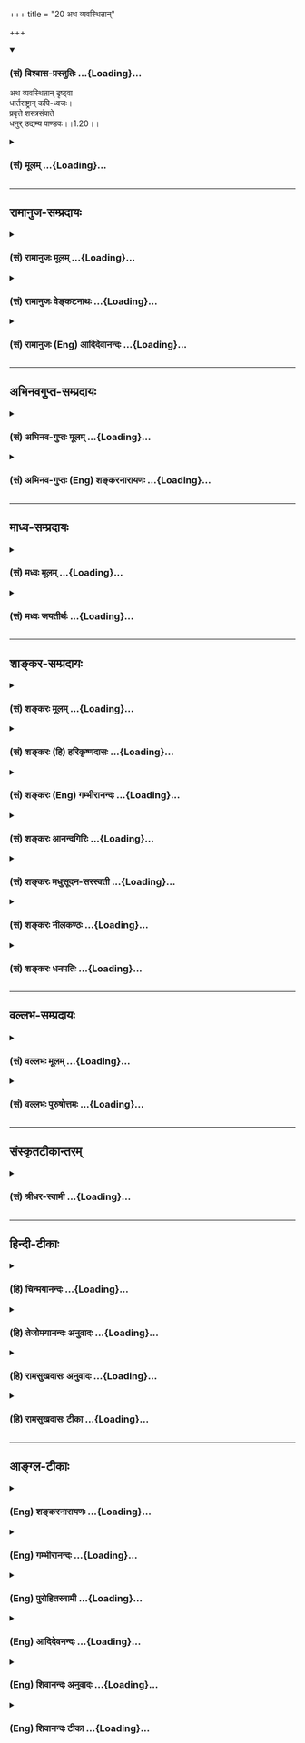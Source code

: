 +++
title = "20 अथ व्यवस्थितान्"

+++
<div class="js_include" newlevelforh1="3" title="(सं) विश्वास-प्रस्तुतिः" unfilled url="/purANam_vaiShNavam/mahAbhAratam/06-bhIShma-parva/03-bhagavad-gItA-parva/saMskRtam/vishvAsa-prastutiH/01_arjuna-viShAda-yogaH/20_atha_vyavasthitAn.md">
<details open><summary><h3>(सं) विश्वास-प्रस्तुतिः ...{Loading}...</h3></summary>

अथ व्यवस्थितान् दृष्ट्वा  
धार्तराष्ट्रान् कपि-ध्वजः।  
प्रवृत्ते शस्त्रसंपाते  
धनुर् उद्यम्य पाण्डवः।।1.20।।
</details>
</div>
<div class="js_include collapsed" newlevelforh1="3" title="(सं) मूलम्" unfilled url="/purANam_vaiShNavam/mahAbhAratam/06-bhIShma-parva/03-bhagavad-gItA-parva/saMskRtam/mUlam/01_arjuna-viShAda-yogaH/20_atha_vyavasthitAn.md">
<details><summary><h3>(सं) मूलम् ...{Loading}...</h3></summary>

अथ व्यवस्थितान् दृष्ट्वा धार्तराष्ट्रान्कपिध्वजः।  
प्रवृत्ते शस्त्रसंपाते धनुरुद्यम्य पाण्डवः।।1.20।।
</details>
</div>


_________________
## रामानुज-सम्प्रदायः
<div class="js_include collapsed" newlevelforh1="3" title="(सं) रामानुजः मूलम्" unfilled url="/purANam_vaiShNavam/mahAbhAratam/06-bhIShma-parva/03-bhagavad-gItA-parva/saMskRtam/rAmAnujaH/mUlam/01_arjuna-viShAda-yogaH/20_atha_vyavasthitAn.md">
<details><summary><h3>(सं) रामानुजः मूलम् ...{Loading}...</h3></summary>

।।1.20।। अर्जुन उवाच संजय उवाच स च तेन चोदितः तत्क्षणाद् एव
भीष्मद्रोणादीनां सर्वेषाम् एव महीक्षितां पश्यतां यथाचोदितम् अकरोत्।
ईदृशी भवदीयानां विजयस्थितिः इति च अवोचत्।  

</details>
</div>
<div class="js_include collapsed" newlevelforh1="3" title="(सं) रामानुजः वेङ्कटनाथः" unfilled url="/purANam_vaiShNavam/mahAbhAratam/06-bhIShma-parva/03-bhagavad-gItA-parva/saMskRtam/rAmAnujaH/venkaTanAthaH/01_arjuna-viShAda-yogaH/20_atha_vyavasthitAn.md">
<details><summary><h3>(सं) रामानुजः वेङ्कटनाथः ...{Loading}...</h3></summary>

  
  
।।1.20।। अथ व्यवस्थितान् इत्यादेःकुरून् 1।25 इत्यन्तस्यार्थमाह
अथेत्यादिना इति चावोचदित्यन्तेन। तत्र वाक्यत्रये प्रथमेन
वाक्येनप्रियचिकीर्षवः इत्यन्तस्यार्थ उच्यते। व्यवस्थितान् इत्यत्र
विशब्दसूचितविशेषव्यक्तयेयुयुत्सूनित्युक्तम्योद्धुकामानवस्थितान् इति
ह्यनन्तरमप्युच्यते। कपिध्वजः इत्यत्र कपित्वमात्रप्रतिपन्नलाघवं निवारयितुं
सौगन्धिकयात्रायां हनुमद्दत्तं वरम् स्वरूपसन्दर्शनमात्रेण रक्षसामिव
परेषां संक्षोभं च सूचयितुंलङ्कादहनवानरध्वज इत्युक्तम्।
अप्रच्युतस्वभावत्वप्रतिपादकाच्युतपदाभिप्रेतव्यञ्जनायज्ञानेत्यादिकम्।
हृषीकेशपदव्याख्यापरावरेत्यादि। यद्वा सृष्ट्यादिकं वीर्यादिकं तदुपलक्षितं
ज्ञानादिकमपि हृषीकेशशब्दार्थ एव। यथोक्तमहिर्बुध्न्यसंहितायाम् क्रीडया
हृष्यति व्यक्तमीशः सन् सृष्टिरूपया। हृषीकेशत्वमीशत्वं देवत्वं चास्य
तत्स्फुटम्।। अविकारितया जुष्टो हृषीको वीर्यरूपया। ईशः स्वातन्त्र्ययोगेन
नित्यं सृष्ट्यादिकर्मणि।। ऐश्वर्यवीर्यरूपत्वं हृषीकेशत्वमुच्यते इति।
आश्रितान् न च्यावयति अतश्च च्युतोऽस्य नास्तीत्यच्युतशब्दस्य
काचिन्निरुक्तिः तां दर्शयति
आश्रितवात्सल्येत्यादिना। स्वसारथ्येऽवस्थितमिति हृषीकेशतया सर्वेषां
करणानां सर्वप्रकारनियमने स्थितस्य रथयुग्यमात्रनियमनं कियदिति
भावः। निरीक्षे इत्यत्रोपसर्गार्थः यथावदिति दर्शितः। यावच्छब्दोऽत्र
साकल्यवाची निरीक्षणकालावधिवाची वायावत्पुरानिपातयोर्लट् अष्टा.3।3।4 इति
निरीक्षणस्य भविष्यत्वद्योतको वा। यैः सह मया योद्धव्यं तान्निरीक्षे
इत्यत्र मया सह यैर्योद्धव्यं तानवेक्ष इति नोक्तम् अतःयोत्स्यमानान् इति
श्लोकस्योत्थानन्धार्तराष्ट्रस्य दुर्बुद्धेः इति दुर्योधनादिदोष
प्रख्यापनतात्पर्याच्च न पौनरुक्त्यम्। यद्वासेनयोरुभयोर्मध्ये इति
पूर्वोक्तत्वात्सेनयोरुभयोरपि स्थितानपश्यत् 1।26 इति वक्ष्यमाणत्वाच्च
स्वसेनास्थितस्वसहायविषयः पूर्वश्लोकः तत्र कैर्मया सह स्थित्वा
परैर्योद्धव्यमित्यर्थः। उत्तरस्तु श्लोकः
प्रतिसैन्यस्थितधार्तराष्ट्रसहायविषय इति व्यक्त एव। प्रागेव तेषां
विदितत्वेऽपि  
  
  
  

</details>
</div>
<div class="js_include collapsed" newlevelforh1="3" title="(सं) रामानुजः (Eng) आदिदेवानन्दः" unfilled url="/purANam_vaiShNavam/mahAbhAratam/06-bhIShma-parva/03-bhagavad-gItA-parva/saMskRtam/rAmAnujaH/english/AdidevAnandaH/01_arjuna-viShAda-yogaH/20_atha_vyavasthitAn.md">
<details><summary><h3>(सं) रामानुजः (Eng) आदिदेवानन्दः ...{Loading}...</h3></summary>

1.20 - 1.25 Arjuna said - Sanjaya said Thus, directed by him, Sri Krsna
did immediately as He had been directed, while Bhisma, Drona and others
and all the kings were looking on. Such is the prospect of victory for
your men.

</details>
</div>


_________________
## अभिनवगुप्त-सम्प्रदायः
<div class="js_include collapsed" newlevelforh1="3" title="(सं) अभिनव-गुप्तः मूलम्" unfilled url="/purANam_vaiShNavam/mahAbhAratam/06-bhIShma-parva/03-bhagavad-gItA-parva/saMskRtam/abhinava-guptaH/mUlam/01_arjuna-viShAda-yogaH/20_atha_vyavasthitAn.md">
<details><summary><h3>(सं) अभिनव-गुप्तः मूलम् ...{Loading}...</h3></summary>

।।1.20।। No commentary.  
  

</details>
</div>
<div class="js_include collapsed" newlevelforh1="3" title="(सं) अभिनव-गुप्तः (Eng) शङ्करनारायणः" unfilled url="/purANam_vaiShNavam/mahAbhAratam/06-bhIShma-parva/03-bhagavad-gItA-parva/saMskRtam/abhinava-guptaH/english/shankaranArAyaNaH/01_arjuna-viShAda-yogaH/20_atha_vyavasthitAn.md">
<details><summary><h3>(सं) अभिनव-गुप्तः (Eng) शङ्करनारायणः ...{Loading}...</h3></summary>

1.12 1.29 Sri Abhinavgupta did not comment upon this sloka.

</details>
</div>


_________________
## माध्व-सम्प्रदायः
<div class="js_include collapsed" newlevelforh1="3" title="(सं) मध्वः मूलम्" unfilled url="/purANam_vaiShNavam/mahAbhAratam/06-bhIShma-parva/03-bhagavad-gItA-parva/saMskRtam/madhvaH/mUlam/01_arjuna-viShAda-yogaH/20_atha_vyavasthitAn.md">
<details><summary><h3>(सं) मध्वः मूलम् ...{Loading}...</h3></summary>

  
  
।।1.20।। Sri Madhvacharya did not comment on this sloka. The commentary
starts from 2.11.  
  

</details>
</div>
<div class="js_include collapsed" newlevelforh1="3" title="(सं) मध्वः जयतीर्थः" unfilled url="/purANam_vaiShNavam/mahAbhAratam/06-bhIShma-parva/03-bhagavad-gItA-parva/saMskRtam/madhvaH/jayatIrthaH/01_arjuna-viShAda-yogaH/20_atha_vyavasthitAn.md">
<details><summary><h3>(सं) मध्वः जयतीर्थः ...{Loading}...</h3></summary>

  
  
।।1.20।। Sri Jayatirtha did not comment on this sloka. The commentary
starts from 2.11.  
  

</details>
</div>


_________________
## शाङ्कर-सम्प्रदायः
<div class="js_include collapsed" newlevelforh1="3" title="(सं) शङ्करः मूलम्" unfilled url="/purANam_vaiShNavam/mahAbhAratam/06-bhIShma-parva/03-bhagavad-gItA-parva/saMskRtam/shankaraH/mUlam/01_arjuna-viShAda-yogaH/20_atha_vyavasthitAn.md">
<details><summary><h3>(सं) शङ्करः मूलम् ...{Loading}...</h3></summary>

1.20 Sri Sankaracharya did not comment on this sloka. The commentary
starts from 2.10.  
  

</details>
</div>
<div class="js_include collapsed" newlevelforh1="3" title="(सं) शङ्करः (हि) हरिकृष्णदासः" unfilled url="/purANam_vaiShNavam/mahAbhAratam/06-bhIShma-parva/03-bhagavad-gItA-parva/saMskRtam/shankaraH/hindI/harikRShNadAsaH/01_arjuna-viShAda-yogaH/20_atha_vyavasthitAn.md">
<details><summary><h3>(सं) शङ्करः (हि) हरिकृष्णदासः ...{Loading}...</h3></summary>

।।1.20।। Sri Sankaracharya did not comment on this sloka.  
  

</details>
</div>
<div class="js_include collapsed" newlevelforh1="3" title="(सं) शङ्करः (Eng) गम्भीरानन्दः" unfilled url="/purANam_vaiShNavam/mahAbhAratam/06-bhIShma-parva/03-bhagavad-gItA-parva/saMskRtam/shankaraH/english/gambhIrAnandaH/01_arjuna-viShAda-yogaH/20_atha_vyavasthitAn.md">
<details><summary><h3>(सं) शङ्करः (Eng) गम्भीरानन्दः ...{Loading}...</h3></summary>

1.20 Sri Sankaracharya did not comment on this sloka. The commentary
starts from 2.10.

</details>
</div>
<div class="js_include collapsed" newlevelforh1="3" title="(सं) शङ्करः आनन्दगिरिः" unfilled url="/purANam_vaiShNavam/mahAbhAratam/06-bhIShma-parva/03-bhagavad-gItA-parva/saMskRtam/shankaraH/AnandagiriH/01_arjuna-viShAda-yogaH/20_atha_vyavasthitAn.md">
<details><summary><h3>(सं) शङ्करः आनन्दगिरिः ...{Loading}...</h3></summary>

।।1.20।। दुर्योधनादीनां धार्तराष्ट्राणामेवं भयप्राप्तिं प्रदर्श्य
पार्थादीनां पाण्डवानां तद्वैपरीत्यमिदानीमुदाहरति **अथेत्यादिना।**
भीतिप्रत्युपस्थितेरनन्तरं पलायने प्राप्तेऽपि
वैपरीत्याद्व्यवस्थितानप्रचलितानेव परान्प्रत्यक्षेणोपलभ्य हनूमन्तं
वानरवरं ध्वजलक्षणत्वेनादायावस्थितोऽर्जुनो भगवन्तमाहेति संबन्धः।
किमाहेत्यपेक्षायामिदं वक्ष्यमाणं हेतुमद्वचनमित्याह वाक्यमिदमिति।
कस्यामवस्थायामिदमुक्तवानिति तत्राह **प्रवृत्त इति।**
शस्त्राणामिषुप्रासप्रभृतीनां संपातः समुदायस्तस्मिन्प्रवृत्ते।
प्रयोगाभिमुखे सतीति यावत्। किं कृत्वा भगवन्तं प्रत्युक्तवानिति तदाह
**धनुरिति।** महीपतिशब्देन राजा प्रज्ञाचक्षुः संजयेन संबोध्यते।  

</details>
</div>
<div class="js_include collapsed" newlevelforh1="3" title="(सं) शङ्करः मधुसूदन-सरस्वती" unfilled url="/purANam_vaiShNavam/mahAbhAratam/06-bhIShma-parva/03-bhagavad-gItA-parva/saMskRtam/shankaraH/madhusUdana-sarasvatI/01_arjuna-viShAda-yogaH/20_atha_vyavasthitAn.md">
<details><summary><h3>(सं) शङ्करः मधुसूदन-सरस्वती ...{Loading}...</h3></summary>

।।1.20।। धार्तराष्ट्राणां भयप्राप्तिं प्रदर्श्य पाण्डवानां
तद्वैपरीत्यमुदाहरति अथेत्यादिना। भीतिप्रत्युपस्थितेरनन्तरं पलायने
प्राप्तेऽपि तद्विरुद्धतया युद्धोद्योगेनावस्थितानेव
परान्प्रत्यक्षेणोपलभ्य तदा शस्त्रसंपाते प्रवर्तमाने सति। वर्तमाने क्तः।
कपिध्वजः पाण्डवो हनूमता महावीरेण ध्वजरूपतयानुगृहीतोऽर्जुनः सर्वथा
भयशून्यत्वेन युद्धाय गाण्डीवं धनुरुद्यम्य हृषीकेशमिन्द्रियप्रवर्तकत्वेन
सर्वान्तःकरणवृत्तिज्ञं श्रीकृष्णमिदं वक्ष्यमाणं वाक्यमाहोक्तवान्
नत्वविमृश्यकारितया स्वयमेव यत्किंचित्कृतवानीति परेषां विमृश्यकारित्वेन
नीतिधर्मयोः कौशलं वदन्नविमृश्यकारितया परेषां राज्यं गृहीतवानसीति
नीतिधर्मयोरभावत्तव जयो नास्तीति महीपते इति संबोधनेन सूचयति।
तदेवार्जुनवाक्यमवतारयति सेनयोरुभयोः स्वपक्षप्रतिपक्षभूतयोः
संनिहितयोर्मध्ये मम रथं स्थापय स्थिरीकुर्विति सर्वेश्वरो
नियुज्यतेऽर्जुनेन। किं हि भक्तानामशक्यं यद्भगवानपि तन्नियोगमनुतिष्ठतीति
ध्रुवो जयः पाण्डवानामिति। नन्वेवं रथं स्थापयन्तं मामेते शत्रवो
रथाञ्च्यावयिष्यन्तीति भगवदाशङ्कामाशङ्क्याह अच्युतेति।
देशकालवस्तुष्वच्युतं त्वां को वा च्यावयितुमर्हतीति भावः। एतेन सर्वदा
निर्विकारत्वेन नियोगनिमित्तः कोपोऽपि परिहृतः।  
  

</details>
</div>
<div class="js_include collapsed" newlevelforh1="3" title="(सं) शङ्करः नीलकण्ठः" unfilled url="/purANam_vaiShNavam/mahAbhAratam/06-bhIShma-parva/03-bhagavad-gItA-parva/saMskRtam/shankaraH/nIlakaNThaH/01_arjuna-viShAda-yogaH/20_atha_vyavasthitAn.md">
<details><summary><h3>(सं) शङ्करः नीलकण्ठः ...{Loading}...</h3></summary>

।।1.20।। व्यवस्थितान् भयोद्विग्नतया वैषम्येणावस्थितान्।
कपिध्वजपाण्डवपदाभ्यां भीषणध्वजत्वं शौर्यं च प्रदृश्यते।  
  

</details>
</div>
<div class="js_include collapsed" newlevelforh1="3" title="(सं) शङ्करः धनपतिः" unfilled url="/purANam_vaiShNavam/mahAbhAratam/06-bhIShma-parva/03-bhagavad-gItA-parva/saMskRtam/shankaraH/dhanapatiH/01_arjuna-viShAda-yogaH/20_atha_vyavasthitAn.md">
<details><summary><h3>(सं) शङ्करः धनपतिः ...{Loading}...</h3></summary>

।।1.20।। अथ तुमुलशब्देन व्यथाप्राप्त्यनन्तरमपि व्यवस्थितान्नतु
पलायितान्धृतराष्ट्रसंबन्धिनो दृष्ट्वा प्रत्यक्षेणोपलभ्य प्रवृत्ते
शस्त्रसंपाते शस्त्राणां संपातः समुदायः तस्मिन्प्रवृत्ते प्रयोगाभिमुखे
सति पाण्डवो धनुरुद्यम्य गाणडीवं धनुरुद्यतं कृत्वा हृषीकेशमुवाचेत्यन्वयः।
पाण्डोरतिवीरस्य महीपतेः पुत्रत्वात्स्वयमतिशूरः कपिर्वानरो हनूमान
सीतात्मिकां लक्ष्मीं भगवते रामचन्द्राय प्रापयिता। शत्रुपराजयं संपाद्य
पाण्डवेभ्यो राज्यलक्ष्मीप्रदानाय यस्य ध्वजे स्थित इति भावः।  

</details>
</div>


_________________
## वल्लभ-सम्प्रदायः
<div class="js_include collapsed" newlevelforh1="3" title="(सं) वल्लभः मूलम्" unfilled url="/purANam_vaiShNavam/mahAbhAratam/06-bhIShma-parva/03-bhagavad-gItA-parva/saMskRtam/vallabhaH/mUlam/01_arjuna-viShAda-yogaH/20_atha_vyavasthitAn.md">
<details><summary><h3>(सं) वल्लभः मूलम् ...{Loading}...</h3></summary>

।।1.20 1.23।। अथ व्यवस्थितान् इत्यारभ्यभीष्मद्रोणप्रमुखतः 125 इत्यन्तम्।
अथ युयुत्सूनवस्थितान् धार्तराष्ट्रान् वीक्ष्य कपिध्वजः स्वाश्रितजनपोषकं
स्वसारथ्ये स्थितं हृषीकेशं जगाद यावदेतान् निरीक्षेऽहं तावत् उभयोः
सेनयोर्मध्ये मम रथं स्थापयेति।  

</details>
</div>
<div class="js_include collapsed" newlevelforh1="3" title="(सं) वल्लभः पुरुषोत्तमः" unfilled url="/purANam_vaiShNavam/mahAbhAratam/06-bhIShma-parva/03-bhagavad-gItA-parva/saMskRtam/vallabhaH/puruShottamaH/01_arjuna-viShAda-yogaH/20_atha_vyavasthitAn.md">
<details><summary><h3>(सं) वल्लभः पुरुषोत्तमः ...{Loading}...</h3></summary>

  
  
।।1.20।। एवं कृष्णार्जुनसमागमनार्थं सेनाद्वयेऽपि युद्धोत्सवमुक्त्वा
प्रेरितकृष्णार्जुनयन्त्रणेन युद्धमध्ये प्रवृत्तस्य बन्धुनाशदर्शनेन
वैराग्यं वक्तुमर्जुनस्य सहेतुकं कृष्णप्रेरणमाह अथेति चतुर्भिः। तत्र
प्रेरणे प्रथमं हेतुदर्शनमाह। अथ भिन्नक्रमेण भयाभावेन धार्तराष्ट्रान्
व्यवस्थितान् विशेषेण अवगता स्थितिर्येषां तादृशान् दृष्ट्वा
कपिध्वजोऽर्जुनः कपिध्वज इति शस्त्रलाघवं सूचितम् शस्त्रसम्पाते प्रवृत्ते
सति धनुरुद्यम्य पाण्डवः पाण्डोः पुत्रः स्वराज्याप्तिकाम्यया हृषीकेशं
तथैवेन्द्रियप्रेरकं तदा तत्समये इदं वाक्यं वक्ष्यमाणमाह। महीपत इति
सम्बोधनं राज्ञां तथैव धर्म इति ज्ञापनार्थम्। तद्वाक्यान्येवाह
सेनयोरित्यादिना। हे अच्युत उभयोः सेनयोर्मध्ये रथं स्थापय।  
  
  

</details>
</div>


_________________
## संस्कृतटीकान्तरम्
<div class="js_include collapsed" newlevelforh1="3" title="(सं) श्रीधर-स्वामी" unfilled url="/purANam_vaiShNavam/mahAbhAratam/06-bhIShma-parva/03-bhagavad-gItA-parva/saMskRtam/shrIdhara-svAmI/01_arjuna-viShAda-yogaH/20_atha_vyavasthitAn.md">
<details><summary><h3>(सं) श्रीधर-स्वामी ...{Loading}...</h3></summary>

**।।1.20।।** तस्मिन्समये श्रीकृष्णमर्जुनो विज्ञापयामासेत्याह
**अथेति** चतुर्भिः। व्यवस्थितान्युद्धोद्योगेन स्थितान्।
कपिध्वजोऽर्जुनः।  
  

</details>
</div>


_________________
## हिन्दी-टीकाः
<div class="js_include collapsed" newlevelforh1="3" title="(हि) चिन्मयानन्दः" unfilled url="/purANam_vaiShNavam/mahAbhAratam/06-bhIShma-parva/03-bhagavad-gItA-parva/hindI/chinmayAnandaH/01_arjuna-viShAda-yogaH/20_atha_vyavasthitAn.md">
<details><summary><h3>(हि) चिन्मयानन्दः ...{Loading}...</h3></summary>

।।1.20।। इन डेढ़ श्लोकों में महाभारत युद्ध के नायक अर्जुन का
युद्धक्षेत्र में प्रवेशवर्णन मिलता है। उसके प्रवेश का ठीक समय और ढंग भी
इसमें अंकित किया गया है। अभी बाण युद्ध प्रारम्भ नहीं हुआ था किन्तु वह
क्षण दूर भी नहीं था। युद्ध का वह सर्वाधिक तनावपूर्ण क्षण था। संकट अपने
चरम बिन्दु पर पहुँच गया था। ऐसे समय कपिध्वज अर्जुन ने भगवान् श्रीकृष्ण
से अपने रथ को उभय पक्ष के मध्य ले चलने का अनुरोध किया।  
  
प्राचीनकाल में युद्धभूमि पर प्रत्येक श्रेष्ठ योद्धा का अपना एक विशेष
सुप्रसिद्ध चिह्नांकित ध्वज होता था। पताका को पहराते समय रथ में बैठेे रथी
को शत्रु की पहचान होती थी। उस समय के नियमानुसार एक साधारण सैनिक सेनानायक
पर बाण नहीं चला सकता था। प्रत्येक योद्धा अपने समकक्ष योद्धा के साथ ही
युद्ध करता था। विशिष्ट चिह्न द्वारा किसी व्यक्ति को पहचानने की प्रथा आज
भी युद्ध क्षेत्र में प्रचलित है। किसी उच्च अधिकारी के वाहन और गणवेश पर
उसके परिचायक विशेष चिह्न अंकित होते हैं। अर्जुन के ध्वज का प्रतीक चिह्न
कपि था।  
संजय द्वारा किये गये वर्णन से प्रतीत होता है कि अर्जुन धर्मयुद्ध को
प्रारम्भ करने के लिये अधीर हो रहा था। उसने अपना धनुष उठा लिया था जिससे
उसकी युद्धतत्परता का संकेत मिलता है।  

</details>
</div>
<div class="js_include collapsed" newlevelforh1="3" title="(हि) तेजोमयानन्दः अनुवादः" unfilled url="/purANam_vaiShNavam/mahAbhAratam/06-bhIShma-parva/03-bhagavad-gItA-parva/hindI/tejomayAnandaH/anuvAdaH/01_arjuna-viShAda-yogaH/20_atha_vyavasthitAn.md">
<details><summary><h3>(हि) तेजोमयानन्दः अनुवादः ...{Loading}...</h3></summary>

।।1.20।। हे महीपते ! इस प्रकार जब युद्ध प्रारम्भ होने वाला ही था कि
कपिध्वज अर्जुन ने धृतराष्ट्र के पुत्रों को स्थित देखकर धनुष उठाकर भगवान्
हृषीकेश से ये शब्द कहे।

</details>
</div>
<div class="js_include collapsed" newlevelforh1="3" title="(हि) रामसुखदासः अनुवादः" unfilled url="/purANam_vaiShNavam/mahAbhAratam/06-bhIShma-parva/03-bhagavad-gItA-parva/hindI/rAmasukhadAsaH/anuvAdaH/01_arjuna-viShAda-yogaH/20_atha_vyavasthitAn.md">
<details><summary><h3>(हि) रामसुखदासः अनुवादः ...{Loading}...</h3></summary>

।।1.20।। हे महीपते! धृतराष्ट्र! अब शस्त्रों के चलने की तैयारी हो ही रही
थी कि उस समय अन्यायपूर्वक राज्य को धारण करनेवाले राजाओं और उनके साथियों
को व्यवस्थितरूप से सामने खड़े हुए देखकर कपिध्वज पाण्डुपुत्र अर्जुन ने
अपना गाण्डीव धनुष उठा लिया और अन्तर्यामी भगवान् श्रीकृष्ण से ये वचन
बोले।

</details>
</div>
<div class="js_include collapsed" newlevelforh1="3" title="(हि) रामसुखदासः टीका" unfilled url="/purANam_vaiShNavam/mahAbhAratam/06-bhIShma-parva/03-bhagavad-gItA-parva/hindI/rAmasukhadAsaH/TIkA/01_arjuna-viShAda-yogaH/20_atha_vyavasthitAn.md">
<details><summary><h3>(हि) रामसुखदासः टीका ...{Loading}...</h3></summary>

।।1.20।।***व्याख्या--*'अथ'--**इस पदका तात्पर्य है कि अब सञ्जय भगवान्
श्रीकृष्ण और अर्जुनके संवादरूप 'भगवद्गीता' का आरम्भ करते हैं। अठारहवें
अध्यायके चौहत्तरवें श्लोकमें आये **'इति'** पदसे यह संवाद समाप्त होता
है। ऐसे ही भगवद्गीताके उपदेशका आरम्भ उसके दूसरे अध्यायके ग्यारहवें
श्लोकसे होता है और अठारहवें अध्यायके छाछठवें श्लोकमें यह उपदेश समाप्त
होता है।  
**'प्रवृत्ते शस्त्रसंपाते'--**यद्यपि पितामह भीष्मने युद्धारम्भकी
घोषणाके लिये शंख नहीं बजाया था, प्रत्युत केवल दुर्योधनको प्रसन्न करनेके
लिये ही शंख बजाया था, तथापि कौरव और पाण्डव-सेनाने उसको युद्धारम्भकी
घोषणा ही मान लिया और अपने-अपने अस्त्र-शस्त्र हाथमें उठाकर तैयार हो गये।
इस तरह सेनाको शस्त्र उठाये देखकर वीरतामें भरकर अर्जुनने भी अपना गाण्डीव
धनुष हाथमें उठा लिया।  
**'व्यवस्थितान् धार्तराष्ट्रान् दृष्ट्वा'--**इन पदोंसे सञ्जय-का
तात्पर्य है कि जब आपके पुत्र दुर्योधनने पाण्डवोंकी सेनाको देखा, तब वह
भागा-भागा द्रोणाचार्यके पास गया। परन्तु जब अर्जुनने कौरवोंकी सेनाको
देखा, तब उनका हाथ सीधे गाण्डीव धनुषपर ही गया--**'धनुरुद्यम्य'।** इससे
मालूम होता है दुर्योधनके भीतर भय है और अर्जुनके भीतर निर्भयता है, उत्साह
है, वीरता है।  
  
**'कपिध्वजः'--** अर्जुनके लिये 'कपिध्वज' विशेषण देकर सञ्जय धृतराष्ट्रको
अर्जुनके रथकी ध्वजापर विराजमान हनुमान्जीका स्मरण कराते हैं। जब पाण्डव
वनमें रहते थे, तब एक दिन अकस्मात् वायुने एक दिव्य सहस्रदल कमल लाकर
द्रौपदीके सामने डाल दिया। उसे देखकर द्रौपदी बहुत प्रसन्न हो गयी और उसने
भीमसेनसे कहा कि 'वीरवर! आप ऐसे बहुत-से कमल ला दीजिये। ' द्रौपदीकी इच्छा
पूर्ण करनेके लिये भीमसेन वहाँसे चल पड़े। जब वे कदलीवनमें पहुँचे, तब वहाँ
उनकी हनुमान्जीसे भेंट हो गयी। उन दोनोंकी आपसमें कई बातें हुईँ। अन्तमें
हनुमान्जीने भीमसेनसे वरदान माँगनेके लिये आग्रह किया तो भीमसेनने कहा कि
'मेरे पर आपकी कृपा बनी रहे। ' इसपर हनुमान्जीने कहा 'हे वायुपुत्र! जिस समय
तुम बाण और शक्तिके आघातसे व्याकुल शत्रुओंकी सेनामें घुसकर सिंहनाद करोगे,
उस समय मैं अपनी गर्जनासे उस सिंहनादको और बढ़ा दूँगा। इसके सिवाय अर्जुनके
रथकी ध्वजापर बैठकर मैं ऐसी भयंकर गर्जना किया करूँगा, जो शत्रुओंके
प्राणोंको हरनेवाली होगी, जिससे तुमलोग अपने शत्रुओंको सुगमतासे मार
सकोगे'**(टिप्पणी प₀ 17)**। इस प्रकार जिनके रथकी ध्वजापर हनुमान्जी
विराजमान हैं उनकी विजय निश्चित है।  
  
**'पाण्डवः'--** धृतराष्ट्रने अपने प्रश्नमें **'पाण्डवाः'**पदका प्रयोग
किया था। अतः धृतराष्ट्रको बार-बार पाण्डवोंकी याद दिलानेके लिये सञ्जय (1।
14 में और यहाँ) **'पाण्डवः'** शब्दका प्रयोग करते हैं।  
**'हृषीकेशं तदा वाक्यमिदमाह महीपते'--** पाण्डव-सेनाको देखकर दुर्योधन तो
गुरु द्रोणाचार्यके पास जाकर चालाकीसे भरे हुए वचन बोलता है परन्तु अर्जुन
कौरवसेनाको देखकर जो जगदगुरु हैं अन्तर्यामी हैं मन-बुद्धि आदिके प्रेरक
हैं--ऐसे भगवान् श्रीकृष्णसे शूरवीरता, उत्साह और अपने कर्तव्यसे भरे हुए
(आगे कहे जानेवाले) वचन बोलते हैं।

</details>
</div>


_________________
## आङ्ग्ल-टीकाः
<div class="js_include collapsed" newlevelforh1="3" title="(Eng) शङ्करनारायणः" unfilled url="/purANam_vaiShNavam/mahAbhAratam/06-bhIShma-parva/03-bhagavad-gItA-parva/english/shankaranArAyaNaH/01_arjuna-viShAda-yogaH/20_atha_vyavasthitAn.md">
<details><summary><h3>(Eng) शङ्करनारायणः ...{Loading}...</h3></summary>

1.20. O king! Then observing Dhrtarastra's men, arrayed when the armed
clash had \[virtually\] begun, at that time, Pandu's son, the
monkey-bannered one (Arjuna) raising his bow spoke these sentences.

</details>
</div>
<div class="js_include collapsed" newlevelforh1="3" title="(Eng) गम्भीरानन्दः" unfilled url="/purANam_vaiShNavam/mahAbhAratam/06-bhIShma-parva/03-bhagavad-gItA-parva/english/gambhIrAnandaH/01_arjuna-viShAda-yogaH/20_atha_vyavasthitAn.md">
<details><summary><h3>(Eng) गम्भीरानन्दः ...{Loading}...</h3></summary>

1.20 O king, thereafter, seeing Dhrtarastra's men standing in their
positions, when all the weapons were ready for action, the son of Pandu
(Arjuna) who had the insignia of Hanuman of his chariot-flag, raising up
his bow, said the following to Hrsikesa.

</details>
</div>
<div class="js_include collapsed" newlevelforh1="3" title="(Eng) पुरोहितस्वामी" unfilled url="/purANam_vaiShNavam/mahAbhAratam/06-bhIShma-parva/03-bhagavad-gItA-parva/english/purohitasvAmI/01_arjuna-viShAda-yogaH/20_atha_vyavasthitAn.md">
<details><summary><h3>(Eng) पुरोहितस्वामी ...{Loading}...</h3></summary>

1.20 Then beholding the sons of Dhritarashtra, drawn up on the battle-
field, ready to fight, Arjuna, whose flag bore the Hanuman,

</details>
</div>
<div class="js_include collapsed" newlevelforh1="3" title="(Eng) आदिदेवनन्दः" unfilled url="/purANam_vaiShNavam/mahAbhAratam/06-bhIShma-parva/03-bhagavad-gItA-parva/english/AdidevanandaH/01_arjuna-viShAda-yogaH/20_atha_vyavasthitAn.md">
<details><summary><h3>(Eng) आदिदेवनन्दः ...{Loading}...</h3></summary>

1.20 Then Arjuna, who had Hanuman as his banner crest, on beholding the
sons of Dhrtarastra in array, took up his bow, while missiles were
beginning to fly.

</details>
</div>
<div class="js_include collapsed" newlevelforh1="3" title="(Eng) शिवानन्दः अनुवादः" unfilled url="/purANam_vaiShNavam/mahAbhAratam/06-bhIShma-parva/03-bhagavad-gItA-parva/english/shivAnandaH/anuvAdaH/01_arjuna-viShAda-yogaH/20_atha_vyavasthitAn.md">
<details><summary><h3>(Eng) शिवानन्दः अनुवादः ...{Loading}...</h3></summary>

1.20. Then, seeing the people of Dhritarashtra’s party standing arrayed
and the discharge of weapons about to begin, Arjuna, the son of Pandu,
whose ensign was a monkey, took up his bow and said the following to
Krishna, O Lord of the earth.

</details>
</div>
<div class="js_include collapsed" newlevelforh1="3" title="(Eng) शिवानन्दः टीका" unfilled url="/purANam_vaiShNavam/mahAbhAratam/06-bhIShma-parva/03-bhagavad-gItA-parva/english/shivAnandaH/TIkA/01_arjuna-viShAda-yogaH/20_atha_vyavasthitAn.md">
<details><summary><h3>(Eng) शिवानन्दः टीका ...{Loading}...</h3></summary>

1.20 अथ now; व्यवस्थितान् standing arrayed; दृष्ट्वा seeing;
धार्तराष्ट्रान् Dhritarashtras party; कपिध्वजः monkeyensigned; प्रवृत्ते
about to begin; शस्त्रसंपाते discharge of weapons; धनुः bow; उद्यम्य
having taken up; पाण्डवः the son of Pandu; हृषीकेशम् to Hrishikesha; तदा
then; वाक्यम् word; इदम् this; आह said; महीपते O Lord of the earth.No
Commentary.

</details>
</div>
